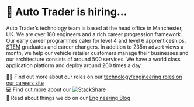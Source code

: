 # :wave: Auto Trader is hiring…

Auto Trader’s technology team is based at the head office in Manchester, UK. We are over 180 engineers and a rich career progression framework. Our early career programmes cater for level 4 and level 6 apprenticeships, [STEM](https://en.wikipedia.org/wiki/Science,_technology,_engineering,_and_mathematics) graduates and career changers. In addition to 235m advert views a month, we help our vehicle retailer customers manage their businesses and our architecture consists of around 500 services. We have a world class application platform and deploy around 200 times a day.

🧑‍💻 Find out more about our roles on our [technology/engineering roles on our careers site](https://careers.autotrader.co.uk/jobs/technology)  
💻 Find out more about our [![StackShare](http://img.shields.io/badge/tech-stack-0690fa.svg?style=flat)](https://stackshare.io/auto-trader/www-autotrader-co-uk)  
📖 Read about things we do on our [Engineering Blog](https://engineering.autotrader.co.uk/)  

